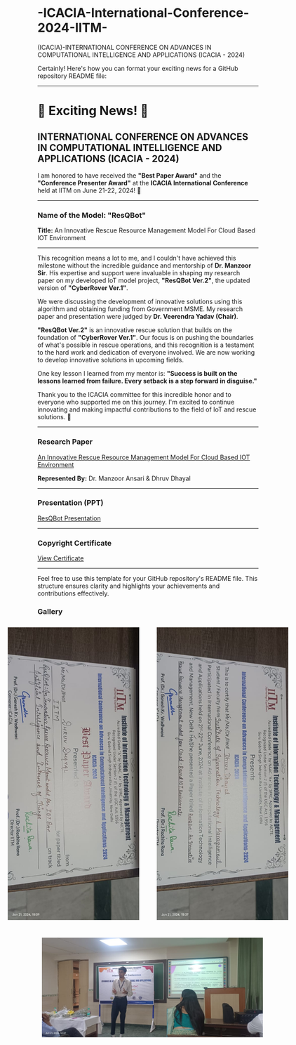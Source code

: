 # -ICACIA-International-Conference-2024-IITM-
(ICACIA)-INTERNATIONAL CONFERENCE ON ADVANCES IN COMPUTATIONAL INTELLIGENCE AND APPLICATIONS (ICACIA - 2024)


Certainly! Here's how you can format your exciting news for a GitHub repository README file:

---

# 🌟 Exciting News! 🌟

## INTERNATIONAL CONFERENCE ON ADVANCES IN COMPUTATIONAL INTELLIGENCE AND APPLICATIONS (ICACIA - 2024)

I am honored to have received the **"Best Paper Award"** and the **"Conference Presenter Award"** at the **ICACIA International Conference** held at IITM on June 21-22, 2024! 🎉

---

### Name of the Model: "ResQBot"

**Title:** An Innovative Rescue Resource Management Model For Cloud Based IOT Environment

---

This recognition means a lot to me, and I couldn't have achieved this milestone without the incredible guidance and mentorship of **Dr. Manzoor Sir**. His expertise and support were invaluable in shaping my research paper on my developed IoT model project, **"ResQBot Ver.2"**, the updated version of **"CyberRover Ver.1"**.

We were discussing the development of innovative solutions using this algorithm and obtaining funding from Government MSME. My research paper and presentation were judged by **Dr. Veerendra Yadav (Chair)**.

**"ResQBot Ver.2"** is an innovative rescue solution that builds on the foundation of **"CyberRover Ver.1"**. Our focus is on pushing the boundaries of what's possible in rescue operations, and this recognition is a testament to the hard work and dedication of everyone involved. We are now working to develop innovative solutions in upcoming fields.

One key lesson I learned from my mentor is: **"Success is built on the lessons learned from failure. Every setback is a step forward in disguise."**

Thank you to the ICACIA committee for this incredible honor and to everyone who supported me on this journey. I'm excited to continue innovating and making impactful contributions to the field of IoT and rescue solutions. 🚀

---

### Research Paper

[An Innovative Rescue Resource Management Model For Cloud Based IOT Environment](https://lnkd.in/gDddWv8k)

**Represented By:** Dr. Manzoor Ansari & Dhruv Dhayal

---

### Presentation (PPT)

[ResQBot Presentation](https://lnkd.in/gTjkBFaQ)

---

### Copyright Certificate

[View Certificate](https://lnkd.in/gJgsEeHq)

---

Feel free to use this template for your GitHub repository's README file. This structure ensures clarity and highlights your achievements and contributions effectively.

### Gallery
<style>
        .container {
            display: flex;
            flex-direction: column;
            align-items: center;
            gap: 20px; /* Adds gap between the rows */
        }
        .top-row {
            display: flex;
            justify-content: center;
            gap: 20px; /* Adds gap between the images in the top row */
        }
        .top-row img {
            width: 300px;
            margin: 10px;
        }
        .bottom-row img {
            width: 100%;
            max-width: 700px;
            margin: 10px;
        }
    </style>
</head>
<body>
    <div class="container">
        <div class="top-row">
            <img src="ResQBot Images/Best Paper Award.jpg" alt="Image 1">
            <img src="ResQBot Images/Confrence Certificate.jpg" alt="Image 2">
        </div>
        <div class="bottom-row">
            <img src="ResQBot Images/Confrence Best Paper Award.jpg" alt="Image 3">
        </div>
    </div>
</body>
